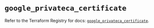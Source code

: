 # `google_privateca_certificate`

Refer to the Terraform Registry for docs: [`google_privateca_certificate`](https://registry.terraform.io/providers/hashicorp/google-beta/6.17.0/docs/resources/google_privateca_certificate).
